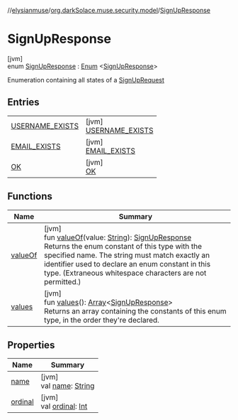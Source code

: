 //[elysianmuse](../../../index.md)/[org.darkSolace.muse.security.model](../index.md)/[SignUpResponse](index.md)

# SignUpResponse

[jvm]\
enum [SignUpResponse](index.md) : [Enum](https://kotlinlang.org/api/latest/jvm/stdlib/kotlin/-enum/index.html)
&lt;[SignUpResponse](index.md)&gt;

Enumeration containing all states of a [SignUpRequest](../-sign-up-request/index.md)

## Entries

|                                                           |                                                                    |
|-----------------------------------------------------------|--------------------------------------------------------------------|
| [USERNAME_EXISTS](-u-s-e-r-n-a-m-e_-e-x-i-s-t-s/index.md) | [jvm]<br>[USERNAME_EXISTS](-u-s-e-r-n-a-m-e_-e-x-i-s-t-s/index.md) |
| [EMAIL_EXISTS](-e-m-a-i-l_-e-x-i-s-t-s/index.md)          | [jvm]<br>[EMAIL_EXISTS](-e-m-a-i-l_-e-x-i-s-t-s/index.md)          |
| [OK](-o-k/index.md)                                       | [jvm]<br>[OK](-o-k/index.md)                                       |

## Functions

| Name                   | Summary                                                                                                                                                                                                                                                                                                                                                                      |
|------------------------|------------------------------------------------------------------------------------------------------------------------------------------------------------------------------------------------------------------------------------------------------------------------------------------------------------------------------------------------------------------------------|
| [valueOf](value-of.md) | [jvm]<br>fun [valueOf](value-of.md)(value: [String](https://kotlinlang.org/api/latest/jvm/stdlib/kotlin/-string/index.html)): [SignUpResponse](index.md)<br>Returns the enum constant of this type with the specified name. The string must match exactly an identifier used to declare an enum constant in this type. (Extraneous whitespace characters are not permitted.) |
| [values](values.md)    | [jvm]<br>fun [values](values.md)(): [Array](https://kotlinlang.org/api/latest/jvm/stdlib/kotlin/-array/index.html)&lt;[SignUpResponse](index.md)&gt;<br>Returns an array containing the constants of this enum type, in the order they're declared.                                                                                                                          |

## Properties

| Name                                                                                                                        | Summary                                                                                                                                                                                                                 |
|-----------------------------------------------------------------------------------------------------------------------------|-------------------------------------------------------------------------------------------------------------------------------------------------------------------------------------------------------------------------|
| [name](../../org.darkSolace.muse.user.model/-user-tag/-c-o-m-m-e-n-t-e-r/index.md#-372974862%2FProperties%2F-1216412040)    | [jvm]<br>val [name](../../org.darkSolace.muse.user.model/-user-tag/-c-o-m-m-e-n-t-e-r/index.md#-372974862%2FProperties%2F-1216412040): [String](https://kotlinlang.org/api/latest/jvm/stdlib/kotlin/-string/index.html) |
| [ordinal](../../org.darkSolace.muse.user.model/-user-tag/-c-o-m-m-e-n-t-e-r/index.md#-739389684%2FProperties%2F-1216412040) | [jvm]<br>val [ordinal](../../org.darkSolace.muse.user.model/-user-tag/-c-o-m-m-e-n-t-e-r/index.md#-739389684%2FProperties%2F-1216412040): [Int](https://kotlinlang.org/api/latest/jvm/stdlib/kotlin/-int/index.html)    |
